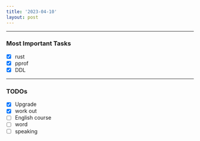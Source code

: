 ```yaml
---
title: '2023-04-10'
layout: post
---
```


---

### Most Important Tasks

- [x] rust
- [x] pprof
- [x] DDL

---

### TODOs

- [x] Upgrade
- [x] work out
- [ ] English course
- [ ] word
- [ ] speaking
